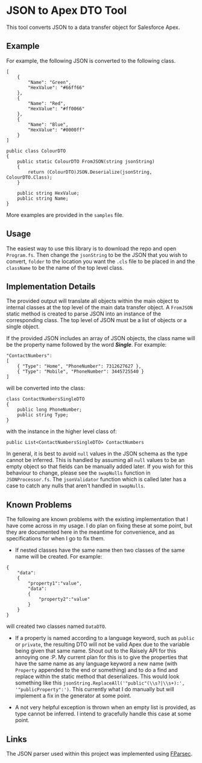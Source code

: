 # JSON to Apex DTO Tool

This tool converts JSON to a data transfer object for Salesforce Apex.

## Example

For example, the following JSON is converted to the following class.

```
[
    {
        "Name": "Green",
        "HexValue": "#66ff66"
    },
    {
        "Name": "Red",
        "HexValue": "#ff0066"
    },
    {
        "Name": "Blue",
        "HexValue": "#0000ff"
    }
]
```

```
public class ColourDTO
{
    public static ColourDTO FromJSON(string jsonString)
    {
        return (ColourDTO)JSON.Deserialize(jsonString, ColourDTO.Class);
    }

    public string HexValue;
    public string Name;
}
```

More examples are provided in the `samples` file.

## Usage

The easiest way to use this library is to download the repo and open `Program.fs`. Then change the `jsonString` to be the JSON that you wish to convert, `folder` to the location you want the `.cls` file to be placed in and the `className` to be the name of the top level class.

## Implementation Details

The provided output will translate all objects within the main object to internal classes at the top level of the main data transfer object. A `FromJSON` static method is created to parse JSON into an instance of the corresponding class. The top level of JSON must be a list of objects or a single object.

If the provided JSON includes an array of JSON objects, the class name will be the property name followed by the word ***Single***. For example:

```
"ContactNumbers":
[
    { "Type": "Home", "PhoneNumber": 7312627627 },
    { "Type": "Mobile", "PhoneNumber": 3445725540 }
]
```

will be converted into the class:

```
class ContactNumbersSingleDTO
{
    public long PhoneNumber;
    public string Type;
}
```

with the instance in the higher level class of:

```
public List<ContactNumbersSingleDTO> ContactNumbers
```

In general, it is best to avoid `null` values in the JSON schema as the type cannot be inferred. This is handled by assuming all `null` values to be an empty object so that fields can be manually added later. If you wish for this behaviour to change, please see the `swapNulls` function in `JSONProcessor.fs`. The `jsonValidator` function which is called later has a case to catch any nulls that aren't handled in `swapNulls`.

## Known Problems

The following are known problems with the existing implementation that I have come across in my usage. I do plan on fixing these at some point, but they are documented here in the meantime for convenience, and as specifications for when I go to fix them.

- If nested classes have the same name then two classes of the same name will be created. For example:

```
{
    "data":
    {
        "property1":"value",
        "data":
        {
            "property2":"value"
        }
    }
}
```

will created two classes named `DataDTO`.

- If a property is named according to a language keyword, such as `public` or `private`, the resulting DTO will not be valid Apex due to the variable being given that same name. Shout out to the Raisely API for this annoying one :P. My current plan for this is to give the properties that have the same name as any language keyword a new name (with `Property` appended to the end or something) and to do a find and replace within the static method that deserializes. This would look something like this `jsonString.ReplaceAll('"public"(\\s?|\\s+):', '"publicProperty":')`. This currently what I do manually but will implement a fix in the generator at some point.

- A not very helpful exception is thrown when an empty list is provided, as type cannot be inferred. I intend to gracefully handle this case at some point.

## Links

The JSON parser used within this project was implemented using [FParsec](https://github.com/stephan-tolksdorf/fparsec).